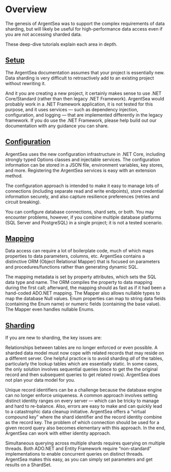 ﻿# Overview

The genesis of ArgentSea was to support the complex requirements of data sharding, but will likely be useful for high-performance data access even if you are not accessing sharded data.

These deep-dive tutorials explain each area in depth.

## [Setup](setup.md)

The ArgentSea documentation assumes that your project is essentially new. Data sharding is very difficult to retroactively add to an existing project without rewriting it. 

And it you are creating a new project, it certainly makes sense to use .NET Core/Standard (rather than then legacy .NET Framework). ArgentSea would probably work in a .NET Framework application, it is not tested for this purpose, and it uses services — such as dependency injection, configuration, and logging — that are implemented differently in the legacy framework. If you do use the .NET Framework, please help build out our documentation with any guidance you can share.

## [Configuration](configuration.md)

ArgentSea uses the new configuration infrastructure in .NET Core, including strongly typed Options classes and injectable services. The configuration information can be stored in a JSON file, environment variables, key stores, and more. Registering the ArgentSea services is easy with an extension method.

The configuration approach is intended to make it easy to manage lots of connections (including separate read and write endpoints), store credential information securely, and also capture resilience preferences (retries and circuit breaking).

You can configure database connections, shard sets, or both. You may encounter problems, however, if you combine multiple database platforms (SQL Server and PostgreSQL) in a single project; it is not a tested scenario.

## [Mapping](mapping.md)

Data access can require a lot of boilerplate code, much of which maps properties to data parameters, columns, etc. ArgentSea contains a distinctive ORM (Object Relational Mapper) that is focused on parameters and procedures/functions rather than generating dynamic SQL. 

The mapping metadata is set by property attributes, which sets the SQL data type and name. The ORM compiles the property to data mapping during the first call; afterward, the mapping should as fast as if it had been a hand-coded ADO.NET mapping. The Mapper also allows nullable types to map the database Null values. Enum properties can map to string data fields (containing the Enum name) or numeric fields (containing the base value). The Mapper even handles nullable Enums.

## [Sharding](sharding.md)

If you are new to sharding, the key issues are:

Relationships between tables are no longer enforced or even possible. A sharded data model must now cope with related records that may reside on a different server. One helpful practice is to avoid sharding *all* of the tables, particularly the lookup tables which are essentially static. In some cases, the only solution involves sequential queries (once to get the the original record and then subsequent queries to get related rows). ArgentSea does not plan your data model for you.

Unique record identifiers can be a challenge because the database engine can no longer enforce uniqueness. A common approach involves setting distinct identity ranges on every server — which can be tricky to manage and hard to re-balance. Also, errors are easy to make and can quickly lead to a catastrophic data cleanup initiative. ArgentSea offers a “virtual compound key” where the shard identifier and the record identity combine as the record key. The problem of which connection should be used for a given record query also becomes elementary with this approach. In the end, ArgentSea can work with either identity approach.

Simultaneous querying across multiple shards requires querying on multiple threads. Both ADO.NET and Entity Framework require “non-standard” implementations to enable concurrent queries on distinct threads. ArgentSea makes this easy, as you can simply set parameters and get results on a ShardSet.